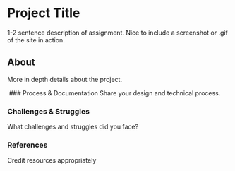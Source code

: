 # Project Title
1-2 sentence description of assignment. Nice to include a screenshot or .gif of the site in action.
## About
More in depth details about the project.

 ### Process & Documentation
Share your design and technical process.

### Challenges & Struggles
What challenges and struggles did you face?

### References
Credit resources appropriately 
